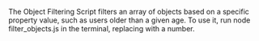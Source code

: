 The Object Filtering Script filters an array of objects based on a specific property value, such as users older than a given age. To use it, run node filter_objects.js <age> in the terminal, replacing <age> with a number.
